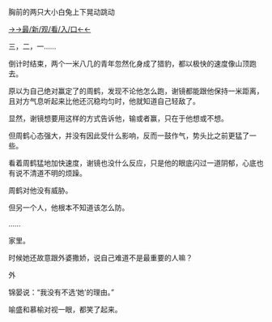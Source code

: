 胸前的两只大小白兔上下晃动跳动


<a href="https://2ndjcj11.kesang6to.com?https://github.com">→→最/新/观/看/入/口←←</a>


三，二，一……

倒计时结束，两个一米八几的青年忽然化身成了猎豹，都以极快的速度像山顶跑去。

原以为自己绝对赢定了的周鹤，发现不论他怎么跑，谢镜都能跟他保持一米距离，且对方气息听起来比他还沉稳均匀时，他就知道自己轻敌了。

显然，谢镜想要用这样的方式告诉他，输或者赢，只在于他想或不想。

但周鹤心态强大，并没有因此受什么影响，反而一鼓作气，势头比之前更猛了一些。

看着周鹤猛地加快速度，谢镜也没什么反应，只是他的眼底闪过一道阴郁，心底也有说不清道不明的烦躁。

周鹤对他没有威胁。

但另一个人，他根本不知道该怎么防。

……

家里。

时候她还故意跟外婆撒娇，说自己难道不是最重要的人嘛？

外


锦晏说：“我没有不选‘她’的理由。”

喻盛和慕榆对视一眼，都笑了起来。


